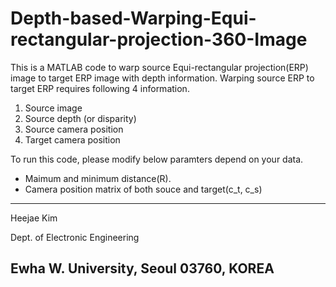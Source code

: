 # Depth-based-Warping-Equi-rectangular-projection-360-Image
This is a MATLAB code to warp source Equi-rectangular projection(ERP) image to target ERP image with depth information.
Warping source ERP to target ERP requires following 4 information.
1) Source image
2) Source depth (or disparity)
3) Source camera position
4) Target camera position

To run this code, please modify below paramters depend on your data. 
- Maimum and minimum distance(R).
- Camera position matrix of both souce and target(c_t, c_s)



----------------------------------------------------------------------
Heejae Kim

Dept. of Electronic Engineering

Ewha W. University, Seoul 03760, KOREA
----------------------------------------------------------------------
